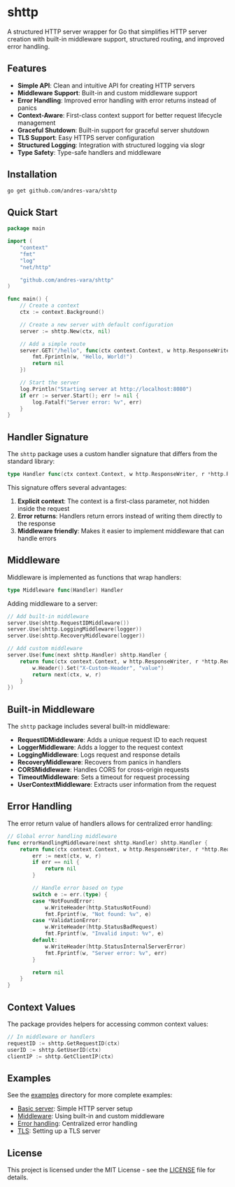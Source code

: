 # shttp

A structured HTTP server wrapper for Go that simplifies HTTP server creation with built-in middleware support, structured routing, and improved error handling.

## Features

- **Simple API**: Clean and intuitive API for creating HTTP servers
- **Middleware Support**: Built-in and custom middleware support
- **Error Handling**: Improved error handling with error returns instead of panics
- **Context-Aware**: First-class context support for better request lifecycle management
- **Graceful Shutdown**: Built-in support for graceful server shutdown
- **TLS Support**: Easy HTTPS server configuration
- **Structured Logging**: Integration with structured logging via slogr
- **Type Safety**: Type-safe handlers and middleware

## Installation

```bash
go get github.com/andres-vara/shttp
```

## Quick Start

```go
package main

import (
	"context"
	"fmt"
	"log"
	"net/http"

	"github.com/andres-vara/shttp"
)

func main() {
	// Create a context
	ctx := context.Background()

	// Create a new server with default configuration
	server := shttp.New(ctx, nil)

	// Add a simple route
	server.GET("/hello", func(ctx context.Context, w http.ResponseWriter, r *http.Request) error {
		fmt.Fprintln(w, "Hello, World!")
		return nil
	})

	// Start the server
	log.Println("Starting server at http://localhost:8080")
	if err := server.Start(); err != nil {
		log.Fatalf("Server error: %v", err)
	}
}
```

## Handler Signature

The `shttp` package uses a custom handler signature that differs from the standard library:

```go
type Handler func(ctx context.Context, w http.ResponseWriter, r *http.Request) error
```

This signature offers several advantages:
1. **Explicit context**: The context is a first-class parameter, not hidden inside the request
2. **Error returns**: Handlers return errors instead of writing them directly to the response
3. **Middleware friendly**: Makes it easier to implement middleware that can handle errors

## Middleware

Middleware is implemented as functions that wrap handlers:

```go
type Middleware func(Handler) Handler
```

Adding middleware to a server:

```go
// Add built-in middleware
server.Use(shttp.RequestIDMiddleware())
server.Use(shttp.LoggingMiddleware(logger))
server.Use(shttp.RecoveryMiddleware(logger))

// Add custom middleware
server.Use(func(next shttp.Handler) shttp.Handler {
    return func(ctx context.Context, w http.ResponseWriter, r *http.Request) error {
        w.Header().Set("X-Custom-Header", "value")
        return next(ctx, w, r)
    }
})
```

## Built-in Middleware

The `shttp` package includes several built-in middleware:

- **RequestIDMiddleware**: Adds a unique request ID to each request
- **LoggerMiddleware**: Adds a logger to the request context
- **LoggingMiddleware**: Logs request and response details
- **RecoveryMiddleware**: Recovers from panics in handlers
- **CORSMiddleware**: Handles CORS for cross-origin requests
- **TimeoutMiddleware**: Sets a timeout for request processing
- **UserContextMiddleware**: Extracts user information from the request

## Error Handling

The error return value of handlers allows for centralized error handling:

```go
// Global error handling middleware
func errorHandlingMiddleware(next shttp.Handler) shttp.Handler {
    return func(ctx context.Context, w http.ResponseWriter, r *http.Request) error {
        err := next(ctx, w, r)
        if err == nil {
            return nil
        }

        // Handle error based on type
        switch e := err.(type) {
        case *NotFoundError:
            w.WriteHeader(http.StatusNotFound)
            fmt.Fprintf(w, "Not found: %v", e)
        case *ValidationError:
            w.WriteHeader(http.StatusBadRequest)
            fmt.Fprintf(w, "Invalid input: %v", e)
        default:
            w.WriteHeader(http.StatusInternalServerError)
            fmt.Fprintf(w, "Server error: %v", err)
        }

        return nil
    }
}
```

## Context Values

The package provides helpers for accessing common context values:

```go
// In middleware or handlers
requestID := shttp.GetRequestID(ctx)
userID := shttp.GetUserID(ctx)
clientIP := shttp.GetClientIP(ctx)
```

## Examples

See the [examples](./examples) directory for more complete examples:

- [Basic server](./examples/basic/main.go): Simple HTTP server setup
- [Middleware](./examples/middleware/main.go): Using built-in and custom middleware
- [Error handling](./examples/error-handling/main.go): Centralized error handling
- [TLS](./examples/tls/main.go): Setting up a TLS server

## License

This project is licensed under the MIT License - see the [LICENSE](LICENSE) file for details. 

